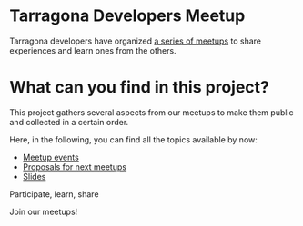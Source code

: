 # Tarragona Developers Meetup

Tarragona developers have organized [a series of meetups](http://www.meetup.com/Tarragona-Developers-Meetup/) to share
experiences and learn ones from the others.

# What can you find in this project?

This project gathers several aspects from our meetups to make
them public and collected in a certain order.

Here, in the following, you can find all the topics available by now:

* [Meetup events](http://www.meetup.com/Tarragona-Developers-Meetup/)
* [Proposals for next meetups](https://github.com/tgndevs/meetup/blob/master/meetups.md)
* [Slides](https://github.com/tgndevs/slides)

Participate, learn, share

Join our meetups!
